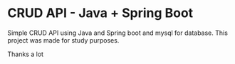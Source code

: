 # CRUD API - Java + Spring Boot

Simple CRUD API using Java and Spring boot and mysql for database.
This project was made for study purposes.

Thanks a lot
